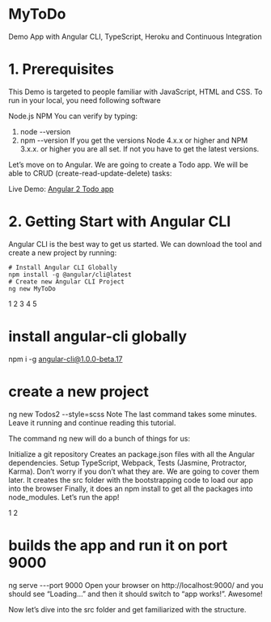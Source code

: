 # MyToDo
Demo App with Angular CLI, TypeScript, Heroku and Continuous Integration

# 1. Prerequisites

This Demo is targeted to people familiar with JavaScript, HTML and CSS. To run in your local, you need following software

Node.js
NPM
You can verify by typing:

1. node --version
2. npm --version
If you get the versions Node 4.x.x or higher and NPM 3.x.x. or higher you are all set. If not you have to get the latest versions.

Let’s move on to Angular. We are going to create a Todo app. We will be able to CRUD (create-read-update-delete) tasks:

Live Demo: <a href="https://stormy-woodland-23554.herokuapp.com/">Angular 2 Todo app</a>

# 2. Getting Start with Angular CLI

Angular CLI is the best way to get us started. We can download the tool and create a new project by running:


```
# Install Angular CLI Globally
npm install -g @angular/cli@latest
# Create new Angular CLI Project
ng new MyToDo
```
1
2
3
4
5
# install angular-cli globally
npm i -g angular-cli@1.0.0-beta.17
# create a new project
ng new Todos2 --style=scss
Note The last command takes some minutes. Leave it running and continue reading this tutorial.

The command ng new will do a bunch of things for us:

Initialize a git repository
Creates an package.json files with all the Angular dependencies.
Setup TypeScript, Webpack, Tests (Jasmine, Protractor, Karma). Don’t worry if you don’t what they are. We are going to cover them later.
It creates the src folder with the bootstrapping code to load our app into the browser
Finally, it does an npm install to get all the packages into node_modules.
Let’s run the app!

1
2
# builds the app and run it on port 9000
ng serve ---port 9000
Open your browser on http://localhost:9000/ and you should see “Loading…” and then it should switch to “app works!”. Awesome!

Now let’s dive into the src folder and get familiarized with the structure.


